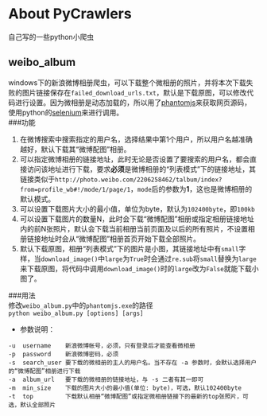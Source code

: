 # About PyCrawlers

自己写的一些python小爬虫

## weibo_album

windows下的新浪微博相册爬虫，可以下载整个微相册的照片，并将本次下载失败的图片链接保存在`failed_download_urls.txt`，默认是下载原图，可以修改代码进行设置。因为微相册是动态加载的，所以用了[phantomjs](http://phantomjs.org/)来获取网页源码，
使用python的[selenium](https://pypi.python.org/pypi/selenium)来进行调用。  
###功能
1.   在微博搜索中搜索指定的用户名，选择结果中第1个用户，所以用户名越准确越好，默认下载其“微博配图”相册。
2.   可以指定微博相册的链接地址，此时无论是否设置了要搜索的用户名，都会直接访问该地址进行下载，要求**必须**是微博相册的“列表模式”下的链接地址，其链接类似于`http://photo.weibo.com/2206258462/talbum/index?from=profile_wb#!/mode/1/page/1`，`mode`后的参数为**1**，这也是微博相册的默认模式。   
3.   可以设置下载图片大小的最小值，单位为byte，默认为`102400byte`，即`100kb`
4.   可以设置下载图片的数量N，此时会下载“微博配图”相册或指定相册链接地址内的前N张照片，默认会下载当前相册当前页面及以后的所有照片，不设置相册链接地址时会从“微博配图”相册首页开始下载全部照片。
5.   默认下载原图，相册“列表模式”下的图片是小图，其链接地址中有`small`字样，当`download_image()`中`large`为`True`时会通过`re.sub`将`small`替换为`large`来下载原图，将代码中调用`download_image()`时的`large`改为`False`就能下载小图了。   

###用法  
修改`weibo_album.py`中的`phantomjs.exe`的路径   
`python weibo_album.py [options] [args]`  
*   参数说明：   
```
-u  username    新浪微博帐号，必须，只有登录后才能查看微相册
-p  password    新浪微博密码，必须
-s  search_user 要下载的微相册的主人的用户名。当不存在 -a 参数时，会默认选择用户的“微博配图”相册进行下载
-a  album_url   要下载的微相册的链接地址，与 -s 二者有其一即可   
-m  min_size    下载的图片大小的最小值(单位: byte)，可选，默认102400byte
-t  top         下载默认相册“微博配图”或指定微相册链接下的最新的top张照片，可选，默认全部照片
```
 
